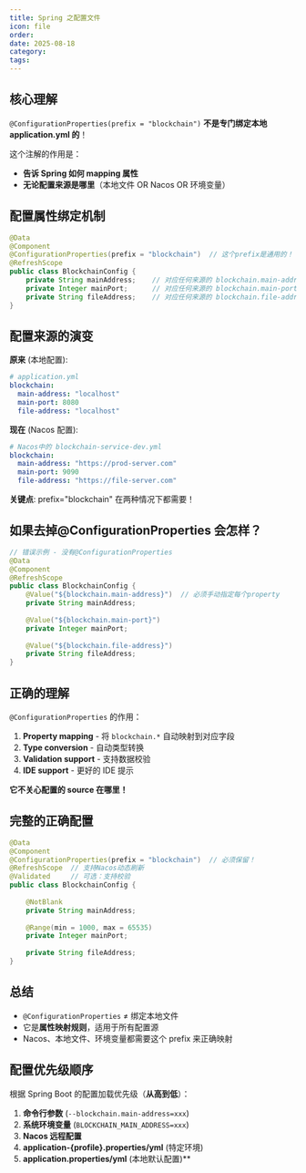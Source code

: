 ```yaml
---
title: Spring 之配置文件
icon: file
order: 
date: 2025-08-18
category: 
tags:
---
```

## 

## 核心理解

`@ConfigurationProperties(prefix = "blockchain")` **不是专门绑定本地 application.yml 的**！

这个注解的作用是：

- **告诉 Spring 如何 mapping 属性**
- **无论配置来源是哪里**（本地文件 OR Nacos OR 环境变量）

## 配置属性绑定机制

```java
@Data
@Component
@ConfigurationProperties(prefix = "blockchain")  // 这个prefix是通用的！
@RefreshScope
public class BlockchainConfig {
    private String mainAddress;    // 对应任何来源的 blockchain.main-address
    private Integer mainPort;      // 对应任何来源的 blockchain.main-port
    private String fileAddress;    // 对应任何来源的 blockchain.file-address
}
```

## 配置来源的演变

**原来** (本地配置):

```yaml
# application.yml
blockchain:
  main-address: "localhost"
  main-port: 8080
  file-address: "localhost"
```

**现在** (Nacos 配置):

```yaml
# Nacos中的 blockchain-service-dev.yml
blockchain:
  main-address: "https://prod-server.com"
  main-port: 9090
  file-address: "https://file-server.com"
```

**关键点**: prefix="blockchain" 在两种情况下都需要！

## 如果去掉@ConfigurationProperties 会怎样？

```java
// 错误示例 - 没有@ConfigurationProperties
@Data
@Component
@RefreshScope
public class BlockchainConfig {
    @Value("${blockchain.main-address}")  // 必须手动指定每个property
    private String mainAddress;
    
    @Value("${blockchain.main-port}")
    private Integer mainPort;
    
    @Value("${blockchain.file-address}")
    private String fileAddress;
}
```

## 正确的理解

`@ConfigurationProperties` 的作用：

1. **Property mapping** - 将 `blockchain.*` 自动映射到对应字段
2. **Type conversion** - 自动类型转换
3. **Validation support** - 支持数据校验
4. **IDE support** - 更好的 IDE 提示

**它不关心配置的 source 在哪里！**

## 完整的正确配置

```java
@Data
@Component
@ConfigurationProperties(prefix = "blockchain")  // 必须保留！
@RefreshScope  // 支持Nacos动态刷新
@Validated     // 可选：支持校验
public class BlockchainConfig {
    
    @NotBlank
    private String mainAddress;
    
    @Range(min = 1000, max = 65535)
    private Integer mainPort;
    
    private String fileAddress;
}
```

## 总结

- `@ConfigurationProperties` ≠ 绑定本地文件
- 它是**属性映射规则**，适用于所有配置源
- Nacos、本地文件、环境变量都需要这个 prefix 来正确映射

## 配置优先级顺序

根据 Spring Boot 的配置加载优先级（**从高到低**）：

1. **命令行参数** (`--blockchain.main-address=xxx`)
2. **系统环境变量** (`BLOCKCHAIN_MAIN_ADDRESS=xxx`)
3. **Nacos 远程配置**
4. **application-{profile}.properties/yml** (特定环境)
5. **application.properties/yml** (本地默认配置)**